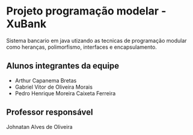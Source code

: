 # Projeto programação modelar - XuBank

Sistema bancario em java utizando as tecnicas de programação modular como heranças, polimorfismo, interfaces e encapsulamento.

## Alunos integrantes da equipe

* Arthur Capanema Bretas 
* Gabriel Vitor de Oliveira Morais
* Pedro Henrique Moreira Caixeta Ferreira

## Professor responsável

Johnatan Alves de Oliveira